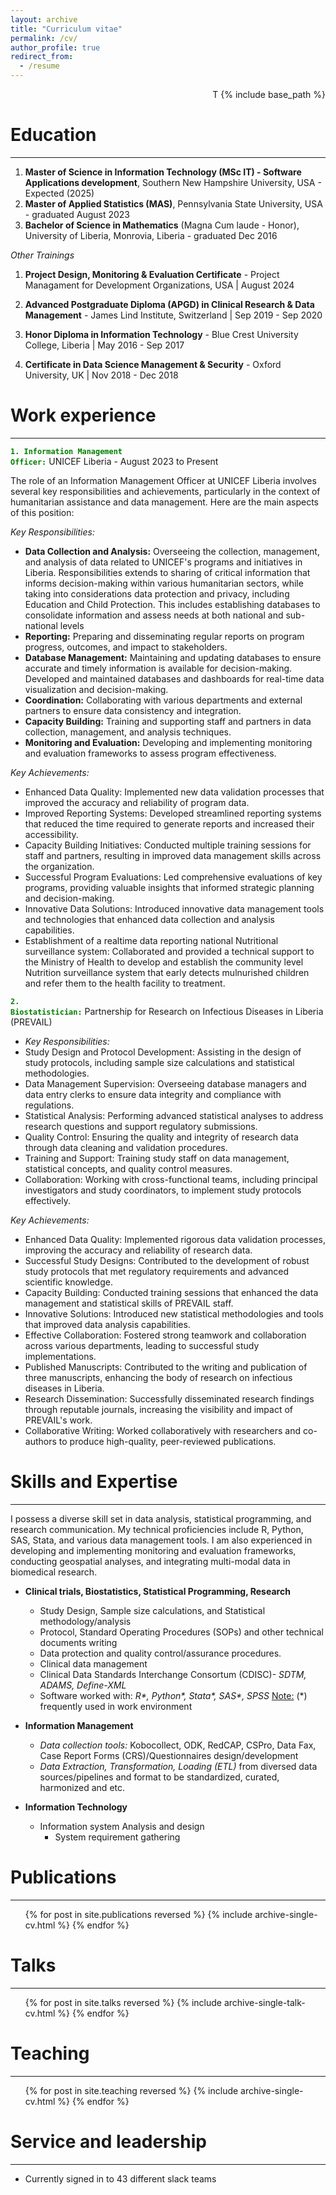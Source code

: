 ```yaml
---
layout: archive
title: "Curriculum vitae"
permalink: /cv/
author_profile: true
redirect_from:
  - /resume
---
```


<p align="right"> T {% include base_path %} </p>

Education
======
____
1. **Master of Science in Information Technology (MSc IT) - Software Applications development**, Southern New Hampshire University, USA  - Expected (2025)
2. **Master of Applied Statistics (MAS)**, Pennsylvania State University, USA - graduated August 2023
3. **Bachelor of Science in Mathematics** (Magna Cum laude - Honor), University of Liberia, Monrovia, Liberia      - graduated Dec 2016

_Other Trainings_

1. **Project Design, Monitoring & Evaluation Certificate** - Project Managament for Development Organizations, USA | August 2024

2. **Advanced Postgraduate Diploma (APGD) in Clinical Research & Data Management** - James Lind Institute, Switzerland | Sep 2019 - Sep 2020

3. **Honor Diploma in Information Technology** - Blue Crest University College, Liberia | May 2016 - Sep 2017

4. **Certificate in Data Science Management & Security** - Oxford University, UK | Nov 2018 - Dec 2018

Work experience
======
____ 

**<code style="color : green">1. Information Management Officer:</code>** UNICEF Liberia       - August 2023 to Present

The role of an Information Management Officer at UNICEF Liberia involves several key responsibilities and achievements, particularly in the context of humanitarian assistance and data management. Here are the main aspects of this position:

  _Key Responsibilities:_
  * **Data Collection and Analysis:** Overseeing the collection, management, and analysis of data related to UNICEF's programs and initiatives in Liberia. Responsibilities extends to sharing of critical information that informs decision-making within various humanitarian sectors, while taking into considerations data protection and privacy, including Education and Child Protection. This includes establishing databases to consolidate information and assess needs at both national and sub-national levels
  * **Reporting:** Preparing and disseminating regular reports on program progress, outcomes, and impact to stakeholders.
  * **Database Management:** Maintaining and updating databases to ensure accurate and timely information is available for decision-making. Developed and maintained databases and dashboards for real-time data visualization and decision-making.
  * **Coordination:** Collaborating with various departments and external partners to ensure data consistency and integration.
  * **Capacity Building:** Training and supporting staff and partners in data collection, management, and analysis techniques.
  * **Monitoring and Evaluation:** Developing and implementing monitoring and evaluation frameworks to assess program effectiveness.
  
  _Key Achievements:_
  * Enhanced Data Quality: Implemented new data validation processes that improved the accuracy and reliability of program data.
  * Improved Reporting Systems: Developed streamlined reporting systems that reduced the time required to generate reports and increased their accessibility.
  * Capacity Building Initiatives: Conducted multiple training sessions for staff and partners, resulting in improved data management skills across the organization.
  * Successful Program Evaluations: Led comprehensive evaluations of key programs, providing valuable insights that informed strategic planning and decision-making.
  * Innovative Data Solutions: Introduced innovative data management tools and technologies that enhanced data collection and analysis capabilities.
  * Establishment of a realtime data reporting national Nutritional surveillance system: Collaborated and provided a technical support to the Ministry of Health to develop and establish the community level Nutrition surveillance system that early detects mulnurished children and refer them to the health facility to treatment.


**<code style="color : green">2. Biostatistician:</code>** Partnership for Research on Infectious Diseases in Liberia (PREVAIL)
  
  * _Key Responsibilities:_
  * Study Design and Protocol Development: Assisting in the design of study protocols, including sample size calculations and statistical methodologies.
  * Data Management Supervision: Overseeing database managers and data entry clerks to ensure data integrity and compliance with regulations.
  * Statistical Analysis: Performing advanced statistical analyses to address research questions and support regulatory submissions.
  * Quality Control: Ensuring the quality and integrity of research data through data cleaning and validation procedures.
  * Training and Support: Training study staff on data management, statistical concepts, and quality control measures.
  * Collaboration: Working with cross-functional teams, including principal investigators and study coordinators, to implement study protocols effectively.

_Key Achievements:_
* Enhanced Data Quality: Implemented rigorous data validation processes, improving the accuracy and reliability of research data.
* Successful Study Designs: Contributed to the development of robust study protocols that met regulatory requirements and advanced scientific knowledge.
* Capacity Building: Conducted training sessions that enhanced the data management and statistical skills of PREVAIL staff.
* Innovative Solutions: Introduced new statistical methodologies and tools that improved data analysis capabilities.
* Effective Collaboration: Fostered strong teamwork and collaboration across various departments, leading to successful study implementations.
* Published Manuscripts: Contributed to the writing and publication of three manuscripts, enhancing the body of research on infectious diseases in Liberia.
* Research Dissemination: Successfully disseminated research findings through reputable journals, increasing the visibility and impact of PREVAIL's work.
* Collaborative Writing: Worked collaboratively with researchers and co-authors to produce high-quality, peer-reviewed publications.

Skills and Expertise
======
____

I possess a diverse skill set in data analysis, statistical programming, and research communication. My technical proficiencies include R, Python, SAS, Stata, and various data management tools. I am also experienced in developing and implementing monitoring and evaluation frameworks, conducting geospatial analyses, and integrating multi-modal data in biomedical research.

* **Clinical trials, Biostatistics, Statistical Programming, Research**

  * Study Design, Sample size calculations, and Statistical methodology/analysis
  * Protocol, Standard Operating Procedures (SOPs) and other technical documents writing
  * Data protection and quality control/assurance procedures.
  * Clinical data management
  * Clinical Data Standards Interchange Consortum (CDISC)- _SDTM, ADAMS, Define-XML_
  * Software worked with: _R*, Python*, Stata*, SAS*, SPSS_ 
    <u>Note:</u> (*) frequently used in work environment 


* **Information Management**
  * _Data collection tools:_ Kobocollect, ODK, RedCAP, CSPro, Data Fax, Case Report Forms (CRS)/Questionnaires design/development
  * _Data Extraction, Transformation, Loading (ETL)_ from diversed data sources/pipelines and format to be standardized, curated, harmonized and etc.


* **Information Technology**
  * Information system Analysis and design
    * System requirement gathering

Publications
======
____
  <ul>{% for post in site.publications reversed %}
    {% include archive-single-cv.html %}
  {% endfor %}</ul>
  
Talks
======
____
  <ul>{% for post in site.talks reversed %}
    {% include archive-single-talk-cv.html  %}
  {% endfor %}</ul>
  
Teaching
======
____
  <ul>{% for post in site.teaching reversed %}
    {% include archive-single-cv.html %}
  {% endfor %}</ul>
  
Service and leadership
======
____
* Currently signed in to 43 different slack teams
